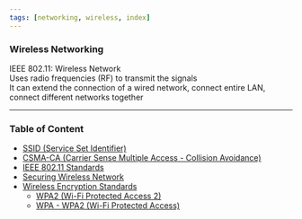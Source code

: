 ```yaml
---
tags: [networking, wireless, index]
---
```


### Wireless Networking

IEEE 802.11: Wireless Network  
Uses radio frequencies (RF) to transmit the signals  
It can extend the connection of a wired network, connect entire LAN, connect different networks together

---

### Table of Content

* [SSID (Service Set Identifier)](SSID%20%28Service%20Set%20Identifier%29.md)
* [CSMA-CA (Carrier Sense Multiple Access - Collision Avoidance)](CSMA-CA%20%28Carrier%20Sense%20Multiple%20Access%20-%20Collision%20Avoidance%29.md)
* [IEEE 802.11 Standards](IEEE%20802.11%20Standards.md)
* [Securing Wireless Network](Securing%20Wireless%20Network.md)
* [Wireless Encryption Standards](Wireless%20Encryption%20Standards.md)
	* [WPA2 (Wi-Fi Protected Access 2)](WPA2%20%28Wi-Fi%20Protected%20Access%202%29.md)
	* [WPA - WPA2 (Wi-Fi Protected Access)](../../Cyber%20Security/Network%20Hacking/WPA%20-%20WPA2%20(Wi-Fi%20Protected%20Access).md)
